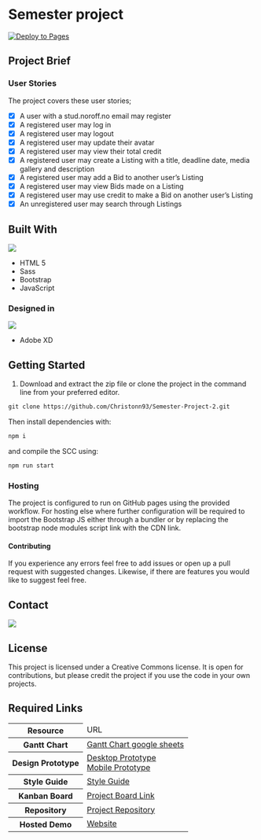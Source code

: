 # Semester project

[![Deploy to Pages](https://github.com/Christonn93/Semester-Project-2/actions/workflows/static.yml/badge.svg)](https://github.com/Christonn93/Semester-Project-2/actions/workflows/static.yml)

## Project Brief

### User Stories

The project covers these user stories;

- [x] A user with a stud.noroff.no email may register
- [x] A registered user may log in
- [x] A registered user may logout
- [x] A registered user may update their avatar
- [x] A registered user may view their total credit
- [x] A registered user may create a Listing with a title, deadline date, media gallery and description
- [x] A registered user may add a Bid to another user’s Listing
- [x] A registered user may view Bids made on a Listing
- [x] A registered user may use credit to make a Bid on another user’s Listing
- [x] An unregistered user may search through Listings

## Built With

<img src="https://skillicons.dev/icons?i=html,sass,js,bootstrap"/>

- HTML 5
- Sass
- Bootstrap
- JavaScript

### Designed in

<img src="https://skillicons.dev/icons?i=xd"/>

- Adobe XD

## Getting Started

1. Download and extract the zip file or clone the project in the command line from your preferred editor.

```md
git clone https://github.com/Christonn93/Semester-Project-2.git
```

Then install dependencies with:

```md
npm i
```

and compile the SCC using:

```md
npm run start
```

### Hosting

The project is configured to run on GitHub pages using the provided workflow. For hosting else where further configuration will be required to import the Bootstrap JS either through a bundler or by replacing the bootstrap node modules script link with the CDN link.

#### Contributing

If you experience any errors feel free to add issues or open up a pull request with suggested changes. Likewise, if there are features you would like to suggest feel free.

## Contact

[<img src="https://img.shields.io/badge/Gmail-D14836?style=for-the-badge&logo=gmail&logoColor=white">](mailto:christopher.tonnesland@gmail.com)

## License

This project is licensed under a Creative Commons license. It is open for contributions, but please credit the project if you use the code in your own projects.

## Required Links

<table>
  <thead>
    <tr>
      <th>Resource</th>
      <td>URL</td>
    </tr>
  </thead>
  <tbody>
    <tr>
      <th>Gantt Chart</th>
      <td><a href="https://docs.google.com/spreadsheets/d/1RwCNmC_BN5C3aZQhcwQwrIr3TtHjmNffUgCBWtsMbDE/edit#gid=0">Gantt Chart google sheets</a></td>
    </tr>
    <tr>
      <th>Design Prototype</th>
      <td><a href="https://xd.adobe.com/view/86332314-3f35-4ae0-8cff-1c4c1183261d-d360/">Desktop Prototype</a> </br>
      <a href="https://xd.adobe.com/view/d4fb7744-1648-4362-a14d-445f3494c655-81a8/">Mobile Prototype</a></td>
    </tr>
    <tr>
      <th>Style Guide</th>
      <td><a href="https://xd.adobe.com/view/69f09dc7-9e38-47c7-940b-56428cee7374-3ca3/">Style Guide</a></td>
    </tr>
    <tr>
      <th>Kanban Board</th>
      <td><a href="https://trello.com/invite/b/q1EZUyWP/ATTIe5fafbf1bc039f6d13382af9f3fb385aE35FAE4F/semester-project">Project Board Link</a></td>
    </tr>
    <tr>
      <th>Repository</th>
      <td><a href="https://github.com/Christonn93/Semester-Project-2">Project Repository</a></td>
    </tr>
    <tr>
      <th>Hosted Demo</th>
      <td>
        <a href="https://auction-garage.christopher-tonnesland.no/pages/user/dashboard/index.html">Website</a>
      </td>
    </tr>
  </tbody>
</table>
